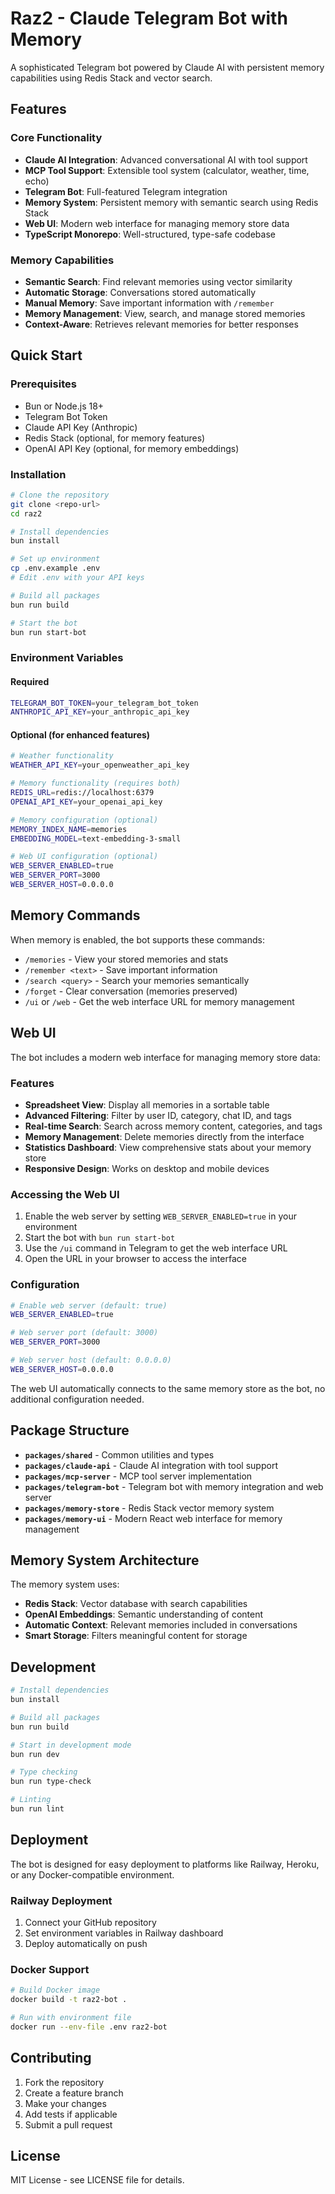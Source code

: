 # Raz2 - Claude Telegram Bot with Memory

A sophisticated Telegram bot powered by Claude AI with persistent memory capabilities using Redis Stack and vector search.

## Features

### Core Functionality
- **Claude AI Integration**: Advanced conversational AI with tool support
- **MCP Tool Support**: Extensible tool system (calculator, weather, time, echo)
- **Telegram Bot**: Full-featured Telegram integration
- **Memory System**: Persistent memory with semantic search using Redis Stack
- **Web UI**: Modern web interface for managing memory store data
- **TypeScript Monorepo**: Well-structured, type-safe codebase

### Memory Capabilities  
- **Semantic Search**: Find relevant memories using vector similarity
- **Automatic Storage**: Conversations stored automatically
- **Manual Memory**: Save important information with `/remember`
- **Memory Management**: View, search, and manage stored memories
- **Context-Aware**: Retrieves relevant memories for better responses

## Quick Start

### Prerequisites
- Bun or Node.js 18+
- Telegram Bot Token
- Claude API Key (Anthropic)
- Redis Stack (optional, for memory features)
- OpenAI API Key (optional, for memory embeddings)

### Installation

```bash
# Clone the repository
git clone <repo-url>
cd raz2

# Install dependencies
bun install

# Set up environment
cp .env.example .env
# Edit .env with your API keys

# Build all packages
bun run build

# Start the bot
bun run start-bot
```

### Environment Variables

#### Required
```bash
TELEGRAM_BOT_TOKEN=your_telegram_bot_token
ANTHROPIC_API_KEY=your_anthropic_api_key
```

#### Optional (for enhanced features)
```bash
# Weather functionality
WEATHER_API_KEY=your_openweather_api_key

# Memory functionality (requires both)
REDIS_URL=redis://localhost:6379
OPENAI_API_KEY=your_openai_api_key

# Memory configuration (optional)
MEMORY_INDEX_NAME=memories
EMBEDDING_MODEL=text-embedding-3-small

# Web UI configuration (optional)
WEB_SERVER_ENABLED=true
WEB_SERVER_PORT=3000
WEB_SERVER_HOST=0.0.0.0
```

## Memory Commands

When memory is enabled, the bot supports these commands:

- `/memories` - View your stored memories and stats
- `/remember <text>` - Save important information
- `/search <query>` - Search your memories semantically  
- `/forget` - Clear conversation (memories preserved)
- `/ui` or `/web` - Get the web interface URL for memory management

## Web UI

The bot includes a modern web interface for managing memory store data:

### Features
- **Spreadsheet View**: Display all memories in a sortable table
- **Advanced Filtering**: Filter by user ID, category, chat ID, and tags
- **Real-time Search**: Search across memory content, categories, and tags
- **Memory Management**: Delete memories directly from the interface
- **Statistics Dashboard**: View comprehensive stats about your memory store
- **Responsive Design**: Works on desktop and mobile devices

### Accessing the Web UI
1. Enable the web server by setting `WEB_SERVER_ENABLED=true` in your environment
2. Start the bot with `bun run start-bot`
3. Use the `/ui` command in Telegram to get the web interface URL
4. Open the URL in your browser to access the interface

### Configuration
```bash
# Enable web server (default: true)
WEB_SERVER_ENABLED=true

# Web server port (default: 3000)
WEB_SERVER_PORT=3000

# Web server host (default: 0.0.0.0)
WEB_SERVER_HOST=0.0.0.0
```

The web UI automatically connects to the same memory store as the bot, no additional configuration needed.

## Package Structure

- **`packages/shared`** - Common utilities and types
- **`packages/claude-api`** - Claude AI integration with tool support
- **`packages/mcp-server`** - MCP tool server implementation
- **`packages/telegram-bot`** - Telegram bot with memory integration and web server
- **`packages/memory-store`** - Redis Stack vector memory system
- **`packages/memory-ui`** - Modern React web interface for memory management

## Memory System Architecture

The memory system uses:
- **Redis Stack**: Vector database with search capabilities
- **OpenAI Embeddings**: Semantic understanding of content
- **Automatic Context**: Relevant memories included in conversations
- **Smart Storage**: Filters meaningful content for storage

## Development

```bash
# Install dependencies
bun install

# Build all packages
bun run build

# Start in development mode
bun run dev

# Type checking
bun run type-check

# Linting
bun run lint
```

## Deployment

The bot is designed for easy deployment to platforms like Railway, Heroku, or any Docker-compatible environment.

### Railway Deployment
1. Connect your GitHub repository
2. Set environment variables in Railway dashboard
3. Deploy automatically on push

### Docker Support
```bash
# Build Docker image
docker build -t raz2-bot .

# Run with environment file
docker run --env-file .env raz2-bot
```

## Contributing

1. Fork the repository
2. Create a feature branch
3. Make your changes
4. Add tests if applicable
5. Submit a pull request

## License

MIT License - see LICENSE file for details. 